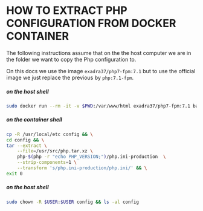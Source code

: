 # HOW TO EXTRACT PHP CONFIGURATION FROM DOCKER CONTAINER

The following instructions assume that on the the host computer we are in the folder we want to copy the Php configuration to.

On this docs we use the image `exadra37/php7-fpm:7.1` but to use the official image we just replace the previous by `php:7.1-fpm`.


##### on the host shell

```bash
sudo docker run --rm -it -v $PWD:/var/www/html exadra37/php7-fpm:7.1 bash
```

##### on the container shell

```bash
cp -R /usr/local/etc config && \
cd config && \
tar --extract \
    --file=/usr/src/php.tar.xz \
    php-$(php -r "echo PHP_VERSION;")/php.ini-production  \
    --strip-components=1 \
    --transform 's/php.ini-production/php.ini/' && \
exit 0
```

##### on the host shell

```bash
sudo chown -R $USER:$USER config && ls -al config
```
